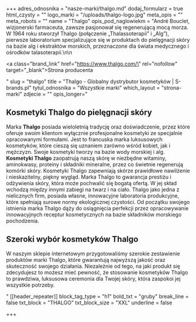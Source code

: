 +++
adres_odnosnika = "nasze-marki/thalgo.md"
dodaj_formularz = true
html_czysty = ""
logo_marki = "/uploads/thalgo-logo.jpg"
meta_opis = ""
meta_robots = ""
name = "Thalgo"
opis_pod_naglowiekm = "André Bouclet, wizjonerski farmaceuta, zawsze pasjonował się regenerującą mocą morza. W 1964 roku stworzył Thalgo (połączenie „Thalassoterapii” i „Alg”), pierwsze laboratorium specjalizujące się w produktach do pielęgnacji skóry na bazie alg i ekstraktów morskich, przeznaczone dla świata medycznego i ośrodków talasoterapii.\n\n    <p><a class=\"brand_link\" href=\"https://www.thalgo.com/\" rel=\"nofollow\" target=\"_blank\">Strona producenta</a></p>"
slug = "thalgo"
title = "Thalgo - Globalny dystrybutor kosmetyków | S-brands.pl"
tytul_odnosnika = "Wszystkie marki"
which_layout = "strona-marki"
zdjecie = ""
opis_longer="<h2><strong>Kosmetyki Thalgo do pielęgnacji skóry</strong></h2><p>Marka <strong>Thalgo</strong> posiada wieloletnią tradycję oraz doświadczenie, przez które oferuje swoim klientom wyłącznie profesjonalne kosmetyki ze specjalnie opracowanymi formułami. Jest to francuska marka luksusowych kosmetyków, które cieszą się uznaniem zarówno wśród kobiet, jak i mężczyzn. Swoje kosmetyki tworzy na bazie wody morskiej i alg. <strong>Kosmetyki Thalgo</strong> zaopatrują naszą skórę w niezbędne witaminy, aminokwasy, proteiny i składniki mineralne, przez co świetnie regenerują komórki skóry. Kosmetyki Thalgo zapewniają skórze prawidłowe nawilżenie i nieskazitelny, piękny wygląd. Marka Thalgo to gwarancja prestiżu i odżywienia skóry, która może pochwalić się bogatą ofertą. W jej skład wchodzą między innymi zabiegi na twarz i na ciało. Thalgo jako jedna z nielicznych firm, posiada własne, innowacyjne laboratoria produkcyjne, które spełniają surowe normy ekologicznej czystości. Od początku swojego istnienia marka Thalgo dąży do osiągnięcia perfekcji przez opracowywanie innowacyjnych receptur kosmetycznych na bazie składników morskiego pochodzenia.</p><h2><strong>Szeroki wybór kosmetyków Thalgo</strong></h2><p>W naszym sklepie internetowym przygotowaliśmy szerokie zestawienie produktów marki Thalgo, które gwarantują najwyższą jakość oraz skuteczność swojego działania. Niezależnie od tego, na jaki produkt się zdecydujesz to możesz mieć pewność, że stosowanie kosmetyków Thalgo to prawdziwa, luksusowa ceremonia dla Twojej skóry, która zaspokoi jej wszystkie potrzeby.</p>"
[[header_repeater]]
block_tag_type = "h1"
bold_txt = "gruby"
break_line = false
txt_block = "THALGO"
txt_block_size = "XXL"
underline = false

+++
